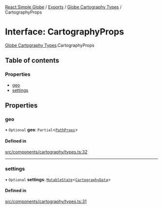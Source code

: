 [React Simple Globe](../README.md) / [Exports](../modules.md) / [Globe Cartography Types](../modules/Globe_Cartography_Types.md) / CartographyProps

# Interface: CartographyProps

[Globe Cartography Types](../modules/Globe_Cartography_Types.md).CartographyProps

## Table of contents

### Properties

- [geo](Globe_Cartography_Types.CartographyProps.md#geo)
- [settings](Globe_Cartography_Types.CartographyProps.md#settings)

## Properties

### geo

• `Optional` **geo**: `Partial`<[`PathProps`](Globe_Cartography_Types.PathProps.md)\>

#### Defined in

[src/components/cartography/types.ts:32](https://github.com/Gaushao/d3-react-globe/blob/4f7a1a2/src/components/cartography/types.ts#L32)

___

### settings

• `Optional` **settings**: [`MutableState`](../modules/Globe_Types.md#mutablestate)<[`CartographyData`](../classes/Globe_Cartography_Classes.CartographyData.md)\>

#### Defined in

[src/components/cartography/types.ts:31](https://github.com/Gaushao/d3-react-globe/blob/4f7a1a2/src/components/cartography/types.ts#L31)
